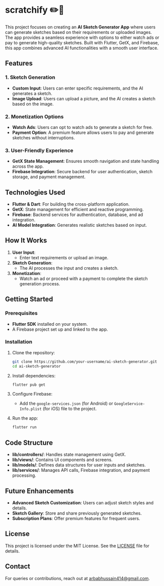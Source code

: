 # scratchify ✏️🎨

This project focuses on creating an **AI Sketch Generator App** where users can generate sketches based on their requirements or uploaded images. The app provides a seamless experience with options to either watch ads or pay to generate high-quality sketches. Built with Flutter, GetX, and Firebase, this app combines advanced AI functionalities with a smooth user interface.

## Features

### **1. Sketch Generation**
- **Custom Input**: Users can enter specific requirements, and the AI generates a sketch.
- **Image Upload**: Users can upload a picture, and the AI creates a sketch based on the image.

### **2. Monetization Options**
- **Watch Ads**: Users can opt to watch ads to generate a sketch for free.
- **Payment Option**: A premium feature allows users to pay and generate sketches without interruptions.

### **3. User-Friendly Experience**
- **GetX State Management**: Ensures smooth navigation and state handling across the app.
- **Firebase Integration**: Secure backend for user authentication, sketch storage, and payment management.

## Technologies Used

- **Flutter & Dart**: For building the cross-platform application.
- **GetX**: State management for efficient and reactive programming.
- **Firebase**: Backend services for authentication, database, and ad integration.
- **AI Model Integration**: Generates realistic sketches based on input.

## How It Works

1. **User Input**:
   - Enter text requirements or upload an image.
2. **Sketch Generation**:
   - The AI processes the input and creates a sketch.
3. **Monetization**:
   - Watch an ad or proceed with a payment to complete the sketch generation process.

## Getting Started

### Prerequisites

- **Flutter SDK** installed on your system.
- A Firebase project set up and linked to the app.

### Installation

1. Clone the repository:
   ```bash
   git clone https://github.com/your-username/ai-sketch-generator.git
   cd ai-sketch-generator
   ```

2. Install dependencies:
   ```bash
   flutter pub get
   ```

3. Configure Firebase:
   - Add the `google-services.json` (for Android) or `GoogleService-Info.plist` (for iOS) file to the project.

4. Run the app:
   ```bash
   flutter run
   ```

## Code Structure

- **lib/controllers/**: Handles state management using GetX.
- **lib/views/**: Contains UI components and screens.
- **lib/models/**: Defines data structures for user inputs and sketches.
- **lib/services/**: Manages API calls, Firebase integration, and payment processing.

## Future Enhancements

- **Advanced Sketch Customization**: Users can adjust sketch styles and details.
- **Sketch Gallery**: Store and share previously generated sketches.
- **Subscription Plans**: Offer premium features for frequent users.

## License

This project is licensed under the MIT License. See the [LICENSE](LICENSE) file for details.

## Contact

For queries or contributions, reach out at [arbabhussain414@gmail.com](arbabhussain414@gmail.com).
